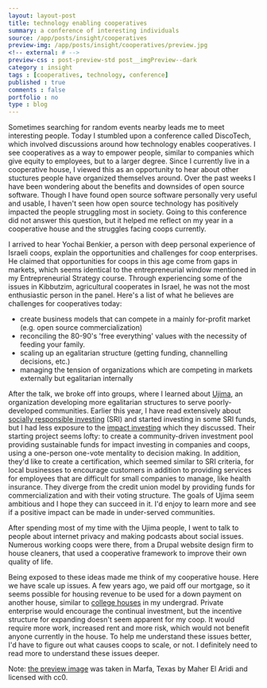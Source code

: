 ```yaml
---
layout: layout-post
title: technology enabling cooperatives
summary: a conference of interesting individuals
source: /app/posts/insight/cooperatives
preview-img: /app/posts/insight/cooperatives/preview.jpg
<!-- external: # -->
preview-css : post-preview-std post__imgPreview--dark
category : insight
tags : [cooperatives, technology, conference]
published : true
comments : false
portfolio : no
type : blog
---
```


Sometimes searching for random events nearby leads me to meet interesting people. Today I stumbled upon a conference called DiscoTech, which involved discussions around how technology enables cooperatives.  I see cooperatives as a way to empower people, similar to companies which give equity to employees, but to a larger degree. Since I currently live in a cooperative house, I viewed this as an opportunity to hear about other stuctures people have organized themselves around. Over the past weeks I have been wondering about the benefits and downsides of open source software. Though I have found open source software personally very useful and usable, I haven't seen how open source technology has positively impacted the people struggling most in society. Going to this conference did not answer this question, but it helped me reflect on my year in a cooperative house and the struggles facing coops currently. 

I arrived to hear Yochai Benkier, a person with deep personal experience of Israeli coops, explain the opportunities and challenges for coop enterprises. He claimed that opportunities for coops in this age come from gaps in markets, which seems identical to the entrepreneurial window mentioned in my Entrepreneurial Strategy course. Through experiencing some of the issues in Kibbutzim, agricultural cooperates in Israel, he was not the most enthusiastic person in the panel. Here's a list of what he believes are challenges for cooperatives today:

* create business models that can compete in a mainly for-profit market (e.g. open source commercialization)
* reconciling the 80-90's 'free everything' values with the necessity of feeding your family.
* scaling up an egalitarian structure (getting funding, channelling decisions, etc.)
* managing the tension of organizations which are competing in markets externally but egalitarian internally

After the talk, we broke off into groups, where I learned about [Ujima](http://oldoakdojo.com/event/boston-ujima-project-working-group-3/), an organization developing more egalitarian structures to serve poorly-developed communities. Earlier this year, I have read extensively about [socially responsible investing](https://en.wikipedia.org/wiki/Socially_responsible_investing) (SRI) and started investing in some SRI funds, but I had less exposure to the [impact investing](https://en.wikipedia.org/wiki/Impact_investing) which they discussed. Their starting project seems lofty: to create a community-driven investment pool providing sustainable funds for impact investing in companies and coops, using a one-person one-vote mentality to decision making. In addition, they'd like to create a certification, which seemed similar to SRI criteria, for local businesses to encourage customers in addition to providing services for employees that are difficult for small companies to manage, like health insurance. They diverge from the credit union model by providing funds for commercialization and with their voting structure. The goals of Ujima seem ambitious and I hope they can succeed in it. I'd enjoy to learn more and see if a positive impact can be made in under-served communities. 

After spending most of my time with the Ujima people, I went to talk to people about internet privacy and making podcasts about social issues. Numerous working coops were there, from a Drupal website design firm to house cleaners, that used a cooperative framework to improve their own quality of life.

Being exposed to these ideas made me think of my cooperative house. Here we have scale up issues. A few years ago, we paid off our mortgage, so it seems possible for housing revenue to be used for a down payment on another house, similar to [college houses](http://collegehouses.org/) in my undergrad. Private enterprise would encourage the continual investment, but the incentive structure for expanding doesn't seem apparent for my coop. It would require more work, increased rent and more risk, which would not benefit anyone currently in the house. To help me understand these issues better, I'd have to figure out what causes coops to scale, or not. I definitely need to read more to understand these issues deeper.

Note: [the preview image](https://unsplash.com/photos/pElSkGRA2NU) was taken in Marfa, Texas by Maher El Aridi and licensed with cc0.
